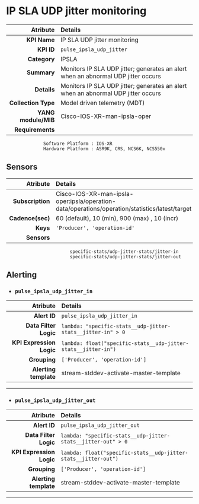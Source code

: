 
IP SLA UDP jitter monitoring
====
Atribute|Details
---:|:---
**KPI Name**    | IP SLA UDP jitter monitoring
**KPI ID**      | `pulse_ipsla_udp_jitter`
**Category**    | IPSLA
**Summary**     | Monitors IP SLA UDP jitter; generates an alert when an abnormal UDP jitter occurs
**Details**     | Monitors IP SLA UDP jitter; generates an alert when an abnormal UDP jitter occurs
**Collection Type** | Model driven telemetry (MDT)
**YANG module/MIB** | Cisco-IOS-XR-man-ipsla-oper
**Requirements**    |
                  Software Platform : IOS-XR
                  Hardware Platform : ASR9K, CRS, NCS6K, NCS550x
Sensors
---
Atribute|Details
---:|:---
**Subscription** | Cisco-IOS-XR-man-ipsla-oper:ipsla/operation-data/operations/operation/statistics/latest/target
**Cadence(sec)** | 60 (default), 10 (min), 900 (max) , 10 (incr)
**Keys**         | `'Producer', 'operation-id'`
**Sensors**      |
                            specific-stats/udp-jitter-stats/jitter-in
                            specific-stats/udp-jitter-stats/jitter-out
     
Alerting
---

* ### `pulse_ipsla_udp_jitter_in`
Atribute|Details
---:|:---
**Alert ID**             | ```pulse_ipsla_udp_jitter_in```
**Data Filter Logic**    | ```lambda: "specific-stats__udp-jitter-stats__jitter-in" > 0```
**KPI Expression Logic** | ```lambda: float("specific-stats__udp-jitter-stats__jitter-in")```
**Grouping**             | ```['Producer', 'operation-id']```
**Alerting template**    | stream-stddev-activate-master-template
---

* ### `pulse_ipsla_udp_jitter_out`
Atribute|Details
---:|:---
**Alert ID**             | ```pulse_ipsla_udp_jitter_out```
**Data Filter Logic**    | ```lambda: "specific-stats__udp-jitter-stats__jitter-out" > 0```
**KPI Expression Logic** | ```lambda: float("specific-stats__udp-jitter-stats__jitter-out")```
**Grouping**             | ```['Producer', 'operation-id']```
**Alerting template**    | stream-stddev-activate-master-template
---

